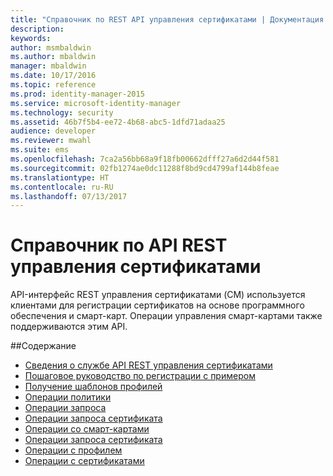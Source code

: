 ```yaml
---
title: "Справочник по REST API управления сертификатами | Документация Майкрософт"
description: 
keywords: 
author: msmbaldwin
ms.author: mbaldwin
manager: mbaldwin
ms.date: 10/17/2016
ms.topic: reference
ms.prod: identity-manager-2015
ms.service: microsoft-identity-manager
ms.technology: security
ms.assetid: 46b7f5b4-ee72-4b68-abc5-1dfd71adaa25
audience: developer
ms.reviewer: mwahl
ms.suite: ems
ms.openlocfilehash: 7ca2a56bb68a9f18fb00662dfff27a6d2d44f581
ms.sourcegitcommit: 02fb1274ae0dc11288f8bd9cd4799af144b8feae
ms.translationtype: HT
ms.contentlocale: ru-RU
ms.lasthandoff: 07/13/2017
---
```

# <a name="certificate-management-rest-api-reference"></a>Справочник по API REST управления сертификатами
API-интерфейс REST управления сертификатами (CM) используется клиентами для регистрации сертификатов на основе программного обеспечения и смарт-карт. Операции управления смарт-картами также поддерживаются этим API.

##<a name="in-this-section"></a>Содержание

- [Сведения о службе API REST управления сертификатами](certificate-management-rest-api-service-details.md)
- [Пошаговое руководство по регистрации с примером](sample-enrollment-walkthrough.md)
- [Получение шаблонов профилей](get-profile-templates.md)
- [Операции политики](policy-operations.md)
- [Операции запроса](request-operations.md)
- [Операции запроса сертификата](certificate-request-operations.md)
- [Операции со смарт-картами](smartcard-operations.md)
- [Операции запроса сертификата](certificate-request-operations.md)
- [Операции с профилем](profile-operations.md)
- [Операции с сертификатами](certificate-operations.md)
